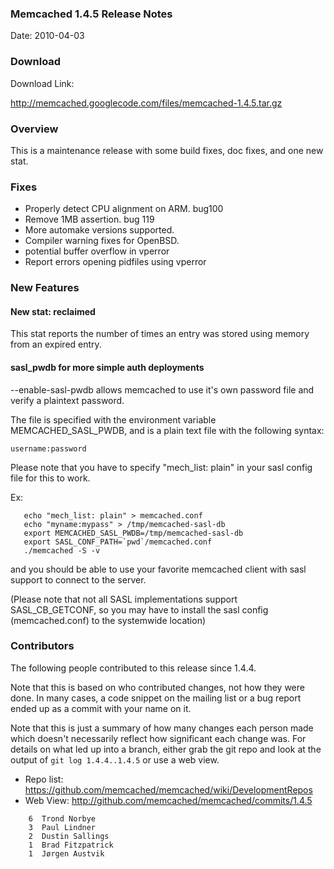 ### Memcached 1.4.5 Release Notes

Date: 2010-04-03

### Download

Download Link:

http://memcached.googlecode.com/files/memcached-1.4.5.tar.gz


### Overview

This is a maintenance release with some build fixes, doc fixes, and
one new stat.


### Fixes

  * Properly detect CPU alignment on ARM. bug100
  * Remove 1MB assertion. bug 119
  * More automake versions supported.
  * Compiler warning fixes for OpenBSD.
  * potential buffer overflow in vperror
  * Report errors opening pidfiles using vperror


### New Features


#### New stat: reclaimed
This stat reports the number of times an entry was stored using memory
from an expired entry.


#### sasl_pwdb for more simple auth deployments

--enable-sasl-pwdb allows memcached to use it's own password file and
verify a plaintext password.
    
The file is specified with the environment variable
MEMCACHED_SASL_PWDB, and is a plain text file with the following
syntax:
    
```
username:password
```

Please note that you have to specify "mech_list: plain" in your sasl
config file for this to work.
    
Ex:

```
   echo "mech_list: plain" > memcached.conf
   echo "myname:mypass" > /tmp/memcached-sasl-db
   export MEMCACHED_SASL_PWDB=/tmp/memcached-sasl-db
   export SASL_CONF_PATH=`pwd`/memcached.conf
   ./memcached -S -v
```

and you should be able to use your favorite memcached client with sasl
support to connect to the server.
    
(Please note that not all SASL implementations support
SASL_CB_GETCONF, so you may have to install the sasl config
(memcached.conf) to the systemwide location)


### Contributors

The following people contributed to this release since 1.4.4.

Note that this is based on who contributed changes, not how they were
done.  In many cases, a code snippet on the mailing list or a bug
report ended up as a commit with your name on it.

Note that this is just a summary of how many changes each person made
which doesn't necessarily reflect how significant each change was.
For details on what led up into a branch, either grab the git repo and
look at the output of `git log 1.4.4..1.4.5` or use a web view.

  * Repo list:  https://github.com/memcached/memcached/wiki/DevelopmentRepos
  * Web View: http://github.com/memcached/memcached/commits/1.4.5

```
    6  Trond Norbye
    3  Paul Lindner
    2  Dustin Sallings
    1  Brad Fitzpatrick
    1  Jørgen Austvik
```


